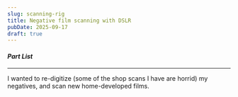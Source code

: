 ```yaml
---
slug: scanning-rig
title: Negative film scanning with DSLR
pubDate: 2025-09-17
draft: true
---
```


#### *Part List*



---

I wanted to re-digitize (some of the shop scans I have are horrid) my negatives, and scan new home-developed films. 
